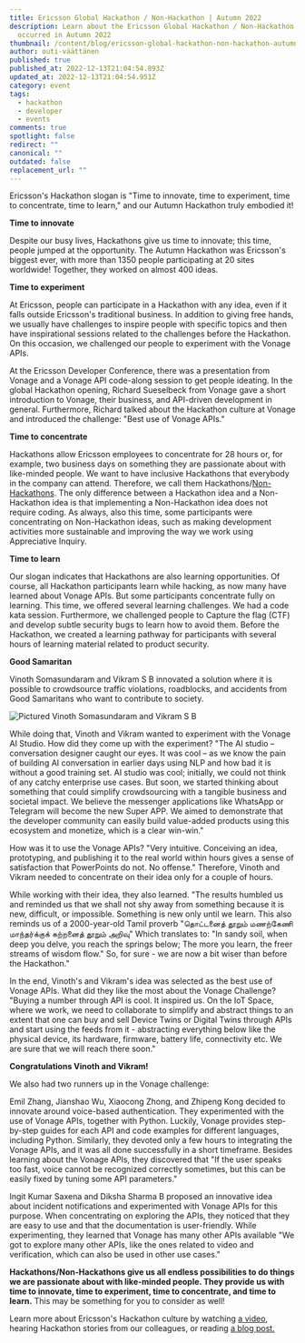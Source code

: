 ```yaml
---
title: Ericsson Global Hackathon / Non-Hackathon | Autumn 2022
description: Learn about the Ericsson Global Hackathon / Non-Hackathon that
  occurred in Autumn 2022
thumbnail: /content/blog/ericsson-global-hackathon-non-hackathon-autumn-2022/ericsson-global-hackathon.png
author: outi-väättänen
published: true
published_at: 2022-12-13T21:04:54.893Z
updated_at: 2022-12-13T21:04:54.951Z
category: event
tags:
  - hackathon
  - developer
  - events
comments: true
spotlight: false
redirect: ""
canonical: ""
outdated: false
replacement_url: ""
---
```

Ericsson's Hackathon slogan is "Time to innovate, time to experiment, time to concentrate, time to learn," and our Autumn Hackathon truly embodied it!

**Time to innovate**

Despite our busy lives, Hackathons give us time to innovate; this time, people jumped at the opportunity. The Autumn Hackathon was Ericsson's biggest ever, with more than 1350 people participating at 20 sites worldwide! Together, they worked on almost 400 ideas.

**Time to experiment**

At Ericsson, people can participate in a Hackathon with any idea, even if it falls outside Ericsson's traditional business. In addition to giving free hands, we usually have challenges to inspire people with specific topics and then have inspirational sessions related to the challenges before the Hackathon. On this occasion, we challenged our people to experiment with the Vonage APIs.

At the Ericsson Developer Conference, there was a presentation from Vonage and a Vonage API code-along session to get people ideating. In the global Hackathon opening, Richard Sueselbeck from Vonage gave a short introduction to Vonage, their business, and API-driven development in general. Furthermore, Richard talked about the Hackathon culture at Vonage and introduced the challenge: "Best use of Vonage APIs."

**Time to concentrate**

Hackathons allow Ericsson employees to concentrate for 28 hours or, for example, two business days on something they are passionate about with like-minded people. We want to have inclusive Hackathons that everybody in the company can attend. Therefore, we call them Hackathons/[Non-Hackathons](https://www.ericsson.com/en/blog/2018/6/what-on-earth-is-a-non-hackathon). The only difference between a Hackathon idea and a Non-Hackathon idea is that implementing a Non-Hackathon idea does not require coding. As always, also this time, some participants were concentrating on Non-Hackathon ideas, such as making development activities more sustainable and improving the way we work using Appreciative Inquiry.

**Time to learn**

Our slogan indicates that Hackathons are also learning opportunities. Of course, all Hackathon participants learn while hacking, as now many have learned about Vonage APIs. But some participants concentrate fully on learning. This time, we offered several learning challenges. We had a code kata session. Furthermore, we challenged people to Capture the flag (CTF) and develop subtle security bugs to learn how to avoid them. Before the Hackathon, we created a learning pathway for participants with several hours of learning material related to product security.

**Good Samaritan**

Vinoth Somasundaram and Vikram S B innovated a solution where it is possible to crowdsource traffic violations, roadblocks, and accidents from Good Samaritans who want to contribute to society.

![Pictured Vinoth Somasundaram and Vikram S B](/content/blog/ericsson-global-hackathon-non-hackathon-autumn-2022/vikram-vinoth.png "Pictured Vinoth Somasundaram and Vikram S B")

While doing that, Vinoth and Vikram wanted to experiment with the Vonage AI Studio. How did they come up with the experiment? "The AI studio – conversation designer caught our eyes. It was cool – as we know the pain of building AI conversation in earlier days using NLP and how bad it is without a good training set. AI studio was cool; initially, we could not think of any catchy enterprise use cases. But soon, we started thinking about something that could simplify crowdsourcing with a tangible business and societal impact. We believe the messenger applications like WhatsApp or Telegram will become the new Super APP. We aimed to demonstrate that the developer community can easily build value-added products using this ecosystem and monetize, which is a clear win-win."

How was it to use the Vonage APIs? "Very intuitive. Conceiving an idea, prototyping, and publishing it to the real world within hours gives a sense of satisfaction that PowerPoints do not. No offense." Therefore, Vinoth and Vikram needed to concentrate on their idea only for a couple of hours.

While working with their idea, they also learned. "The results humbled us and reminded us that we shall not shy away from something because it is new, difficult, or impossible. Something is new only until we learn. This also reminds us of a 2000-year-old Tamil proverb "தொட்டனைத் தூறும் மணற்கேணி மாந்தர்க்குக் கற்றனைத் தூறும் அறிவு" Which translates to: "In sandy soil, when deep you delve, you reach the springs below; The more you learn, the freer streams of wisdom flow." So, for sure - we are now a bit wiser than before the Hackathon."

In the end, Vinoth's and Vikram's idea was selected as the best use of Vonage APIs. What did they like the most about the Vonage Challenge? "Buying a number through API is cool. It inspired us. On the IoT Space, where we work, we need to collaborate to simplify and abstract things to an extent that one can buy and sell Device Twins or Digital Twins through APIs and start using the feeds from it - abstracting everything below like the physical device, its hardware, firmware, battery life, connectivity etc. We are sure that we will reach there soon."

**Congratulations Vinoth and Vikram!**

We also had two runners up in the Vonage challenge:

Emil Zhang, Jianshao Wu, Xiaocong Zhong, and Zhipeng Kong decided to innovate around voice-based authentication. They experimented with the use of Vonage APIs, together with Python. Luckily, Vonage provides step-by-step guides for each API and code examples for different languages, including Python. Similarly, they devoted only a few hours to integrating the Vonage APIs, and it was all done successfully in a short timeframe. Besides learning about the Vonage APIs, they discovered that "If the user speaks too fast, voice cannot be recognized correctly sometimes, but this can be easily fixed by tuning some API parameters."

Ingit Kumar Saxena and Diksha Sharma B proposed an innovative idea about incident notifications and experimented with Vonage APIs for this purpose. When concentrating on exploring the APIs, they noticed that they are easy to use and that the documentation is user-friendly. While experimenting, they learned that Vonage has many other APIs available "We got to explore many other APIs, like the ones related to video and verification, which can also be used in other use cases."

**Hackathons/Non-Hackathons give us all endless possibilities to do things we are passionate about with like-minded people. They provide us with time to innovate, time to experiment, time to concentrate, and time to learn.** This may be something for you to consider as well!

Learn more about Ericsson's Hackathon culture by watching [a video](https://www.youtube.com/watch?v=FYEpBHNvL_U), hearing Hackathon stories from our colleagues, or reading [a blog post.](https://www.ericsson.com/en/blog/2020/7/hackathon-culture)